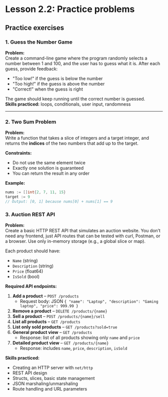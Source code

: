 # Lesson 2.2: Practice problems

## Practice exercises

### 1. Guess the Number Game  
**Problem:**  
Create a command-line game where the program randomly selects a number between 1 and 100, and the user has to guess what it is.
After each guess, provide feedback:  
- "Too low!" if the guess is below the number  
- "Too high!" if the guess is above the number  
- "Correct!" when the guess is right  

The game should keep running until the correct number is guessed.  
**Skills practiced:** loops, conditionals, user input, randomness

---

### 2. Two Sum Problem  
**Problem:**  
Write a function that takes a slice of integers and a target integer, and returns the **indices** of the two numbers that add up to the target.

**Constraints:**  
- Do not use the same element twice  
- Exactly one solution is guaranteed  
- You can return the result in any order  

**Example:**  
```go
nums := []int{2, 7, 11, 15}
target := 9
// Output: [0, 1] because nums[0] + nums[1] == 9
```

### 3. Auction REST API  
**Problem:**  
Create a basic HTTP REST API that simulates an auction website. You don’t need any frontend, just API routes that can be tested with curl, Postman, or a browser. Use only in-memory storage (e.g., a global slice or map).

Each product should have:
- `Name` (string)
- `Description` (string)
- `Price` (float64)
- `IsSold` (bool)

**Required API endpoints:**
1. **Add a product** – `POST /products`  
   - Request body: JSON `{ "name": "Laptop", "description": "Gaming laptop", "price": 999.99 }`
2. **Remove a product** – `DELETE /products/{name}`  
3. **Sell a product** – `POST /products/{name}/sell`  
4. **List all products** – `GET /products`  
5. **List only sold products** – `GET /products?sold=true`  
6. **General product view** – `GET /products`  
   - Response: list of all products showing only `name` and `price`
7. **Detailed product view** – `GET /products/{name}`  
   - Response: includes `name`, `price`, `description`, `isSold`

**Skills practiced:**  
- Creating an HTTP server with `net/http`  
- REST API design  
- Structs, slices, basic state management  
- JSON marshaling/unmarshaling  
- Route handling and URL parameters
